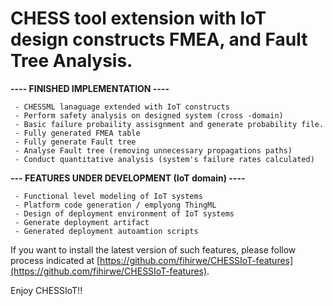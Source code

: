 # CHESS tool extension with IoT design constructs FMEA, and Fault Tree Analysis.

   **---- FINISHED IMPLEMENTATION ----**
   
     - CHESSML lanaguage extended with IoT constructs
     - Perform safety analysis on designed system (cross -domain) 
     - Basic failure probaility assisgnment and generate probability file.
     - Fully generated FMEA table
     - Fully generate Fault tree
     - Analyse Fault tree (removing unnecessary propagations paths)
     - Conduct quantitative analysis (system's failure rates calculated)
     
   **--- FEATURES UNDER DEVELOPMENT (IoT domain) ----**
   
     - Functional level modeling of IoT systems
     - Platform code generation / emplyong ThingML
     - Design of deployment environment of IoT systems
     - Generate deployment artifact
     - Generated deployment autoamtion scripts
     
 
 If you want to install the latest version of such features, please follow process indicated at [https://github.com/fihirwe/CHESSIoT-features](https://github.com/fihirwe/CHESSIoT-features).
 
 Enjoy CHESSIoT!!
